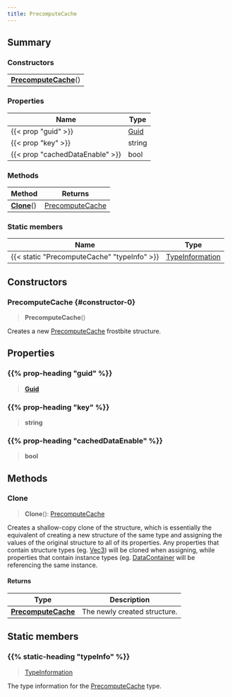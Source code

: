 ```yaml
---
title: PrecomputeCache
---
```



## Summary
### Constructors
| |
| ----------- |
| **[PrecomputeCache](#constructor-0)**() |

### Properties
| Name | Type |
| ---- | ---- |
| {{< prop "guid" >}} | [Guid](/vext/ref/shared/class/guid) |
| {{< prop "key" >}} | string |
| {{< prop "cachedDataEnable" >}} | bool |

### Methods
| Method | Returns |
| ------ | ---- |
| **[Clone](#clone)**() | [PrecomputeCache](/vext/ref/fb/precomputecache) |

### Static members
| Name | Type |
| ---- | ---- |
| {{< static "PrecomputeCache" "typeInfo" >}} | [TypeInformation](/vext/ref/shared/class/typeinformation) |

## Constructors
### PrecomputeCache {#constructor-0}
> **PrecomputeCache**()

Creates a new [PrecomputeCache](/vext/ref/fb/precomputecache) frostbite structure.

## Properties
### {{% prop-heading "guid" %}}
> **[Guid](/vext/ref/shared/class/guid)**

### {{% prop-heading "key" %}}
> **string**

### {{% prop-heading "cachedDataEnable" %}}
> **bool**

## Methods
### Clone
> **Clone**(): [PrecomputeCache](/vext/ref/fb/precomputecache)

Creates a shallow-copy clone of the structure, which is essentially the equivalent of creating a new structure of the same type and assigning the values of the original structure to all of its properties. Any properties that contain structure types (eg. [Vec3](/vext/ref/shared/class/vec3)) will be cloned when assigning, while properties that contain instance types (eg. [DataContainer](/vext/ref/shared/class/datacontainer) will be referencing the same instance.

#### Returns
| Type | Description |
| ---- | ----------- |
| **[PrecomputeCache](/vext/ref/fb/precomputecache)** | The newly created structure. |

## Static members
### {{% static-heading "typeInfo" %}}
> [TypeInformation](/vext/ref/shared/class/typeinformation)

The type information for the [PrecomputeCache](/vext/ref/fb/precomputecache) type.

